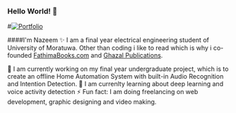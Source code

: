 ### Hello World! 👋
#[![Portfolio](https://img.shields.io/badge/Visit-Portfolio-blue)](https://www.nazeem.xyz)



####I'm Nazeem ✨ I am a final year electrical engineering student of University of Moratuwa. Other than coding i like to read which is why i co-founded [FathimaBooks.com](https://fathimabooks.com/) and [Ghazal Publications](https://ghazal.press). 

🔭 I am currently working on my final year undergraduate project, which is to create an offline Home Automation System with built-in Audio Recognition and Intention Detection. 
🌱 I am currenlty learning about deep learning and voice activity detection
⚡ Fun fact: I am doing freelancing on web development, graphic designing and video making. 

<!--
**nazeemthebeta/nazeemthebeta** is a ✨ _special_ ✨ repository because its `README.md` (this file) appears on your GitHub profile.

Here are some ideas to get you started:

- 🔭 I’m currently working on ...
- 🌱 I’m currently learning ...
- 👯 I’m looking to collaborate on ...
- 🤔 I’m looking for help with ...
- 💬 Ask me about ...
- 📫 How to reach me: ...
- 😄 Pronouns: ...
- ⚡ Fun fact: ...
-->
